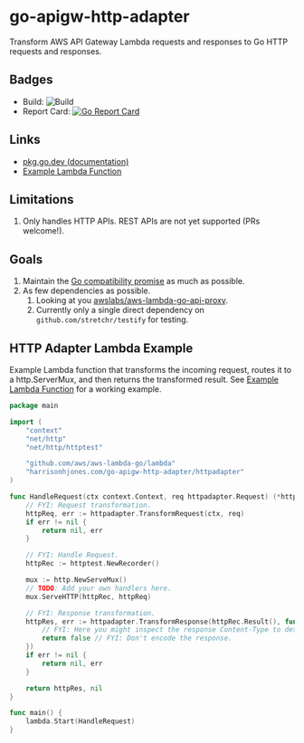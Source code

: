 # go-apigw-http-adapter

Transform AWS API Gateway Lambda requests and responses to Go HTTP requests and
responses.

## Badges

- Build:
  ![Build](https://github.com/harrisonhjones/go-apigw-http-adapter/workflows/Go/badge.svg)
- Report Card:
  [![Go Report Card](https://goreportcard.com/badge/harrisonhjones.com/go-apigw-http-adapter)](https://goreportcard.com/report/harrisonhjones.com/go-apigw-http-adapter)

## Links

- [pkg.go.dev (documentation)](https://pkg.go.dev/harrisonhjones.com/go-apigw-http-adapter)
- [Example Lambda Function](https://github.com/harrisonhjones/go-apigw-http-adapter-lambda-example)

## Limitations

1. Only handles HTTP APIs. REST APIs are not yet supported (PRs welcome!).

## Goals

1. Maintain the [Go compatibility promise](https://golang.org/doc/go1compat) as
   much as possible.
1. As few dependencies as possible.
   1. Looking at you
      [awslabs/aws-lambda-go-api-proxy](https://github.com/awslabs/aws-lambda-go-api-proxy).
   1. Currently only a single direct dependency on `github.com/stretchr/testify`
      for testing.

## HTTP Adapter Lambda Example

Example Lambda function that transforms the incoming request, routes it to a
http.ServerMux, and then returns the transformed result. See
[Example Lambda Function](https://github.com/harrisonhjones/go-apigw-http-adapter-lambda-example)
for a working example.

```go
package main

import (
	"context"
	"net/http"
	"net/http/httptest"

	"github.com/aws/aws-lambda-go/lambda"
	"harrisonhjones.com/go-apigw-http-adapter/httpadapter"
)

func HandleRequest(ctx context.Context, req httpadapter.Request) (*httpadapter.Response, error) {
	// FYI: Request transformation.
	httpReq, err := httpadapter.TransformRequest(ctx, req)
	if err != nil {
		return nil, err
	}

	// FYI: Handle Request.
	httpRec := httptest.NewRecorder()

	mux := http.NewServeMux()
	// TODO: Add your own handlers here.
	mux.ServeHTTP(httpRec, httpReq)

	// FYI: Response transformation.
	httpRes, err := httpadapter.TransformResponse(httpRec.Result(), func(response *http.Response) bool {
		// FYI: Here you might inspect the response Content-Type to determine if the response should be encoded or not.
		return false // FYI: Don't encode the response.
	})
	if err != nil {
		return nil, err
	}

	return httpRes, nil
}

func main() {
	lambda.Start(HandleRequest)
}
```
